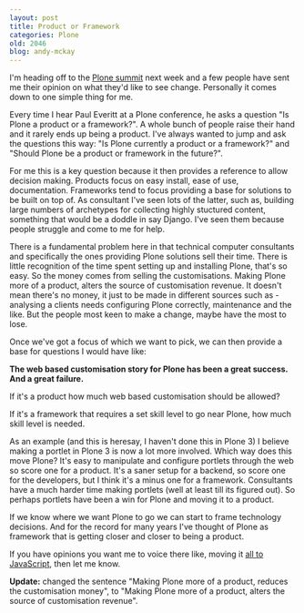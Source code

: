 ```yaml
---
layout: post
title: Product or Framework
categories: Plone
old: 2046
blog: andy-mckay
---
```

<p>I'm heading off to the <a href="plone.org/events/2008-summit">Plone summit</a> next week and a few people have sent me their opinion on what they'd like to see change. Personally it comes down to one simple thing for me.</p>
<p>Every time I hear Paul Everitt at a Plone conference, he asks a question "Is Plone a product or a framework?". A whole bunch of people raise their hand and it rarely ends up being a product. I've always wanted to jump and ask the questions this way: "Is Plone currently a product or a framework?" and "Should Plone be a product or framework in the future?". </p>
<p>For me this is a key question because it then provides a reference to allow decision making. Products focus on easy install, ease of use, documentation. Frameworks tend to focus providing a base for solutions to be built on top of. As consultant I've seen lots of the latter, such as, building large numbers of archetypes for collecting highly stuctured content, something that would be a doddle in say Django. I've seen them because people struggle and come to me for help.</p>
<p>There is a fundamental problem here in that technical computer consultants and specifically the ones providing Plone solutions sell their time. There is little recognition of the time spent setting up and installing Plone, that's so easy. So the money comes from selling the customisations. Making Plone more of a product, alters the source of customisation revenue. It doesn't mean there's no money, it just to be made in different sources such as - analysing a clients needs configuring Plone correctly, maintenance and the like. But the people most keen to make a change, maybe have the most to lose.</p>
<p>Once we've got a focus of which we want to pick, we can then provide a base for questions I would have like:</p>
<p><b>The web based customisation story for Plone has been a great success. And a great failure.</b></p>
<p>If it's a product how much web based customisation should be allowed?</p>
<p>If it's a framework that requires a set skill level to go near Plone, how much skill level is needed.</p>
<p>As an example (and this is heresay, I haven't done this in Plone 3) I believe making a portlet in Plone 3 is now a lot more involved. Which way does this move Plone? It's easy to manipulate and configure portlets through the web so score one for a product. It's a saner setup for a backend, so score one for the developers, but I think it's a minus one for a framework. Consultants have a much harder time making portlets (well at least till its figured out). So perhaps portlets have been a win for Plone and moving it to a product.</p>
<p>If we know where we want Plone to go we can start to frame technology decisions. And for the record for many years I've thought of Plone as framework that is getting closer and closer to being a product.</p>
<p>If you have opinions you want me to voice there like, moving it <a href="http://ajaxian.com/archives/aptana-releases-jaxer-ajax-server-built-on-mozilla">all to JavaScript</a>, then let me know.</p>
<p><b>Update:</b> changed the sentence "Making Plone more of a product, reduces the customisation money", to "Making Plone more of a product, alters the source of customisation revenue".